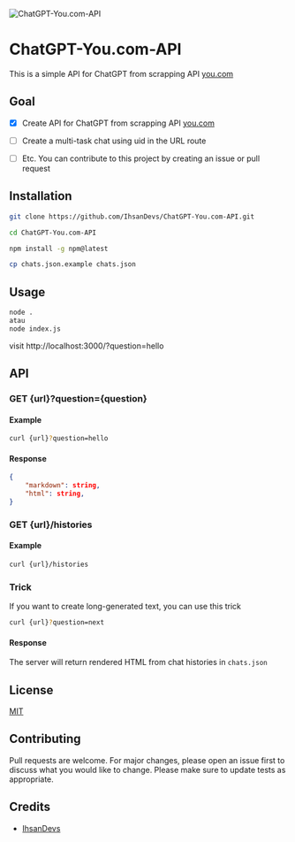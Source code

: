 ![ChatGPT-You.com-API](https://socialify.git.ci/IhsanDevs/ChatGPT-You.com-API/image?description=1&descriptionEditable=ChatGPT%20API%20from%20scrapping%20API%20You.com&font=Source%20Code%20Pro&forks=1&issues=1&language=1&name=1&owner=1&pattern=Circuit%20Board&pulls=1&stargazers=1&theme=Light)

# ChatGPT-You.com-API

This is a simple API for ChatGPT from scrapping API [you.com](https://you.com)

## Goal

- [x] Create API for ChatGPT from scrapping API [you.com](https://you.com)

- [ ] Create a multi-task chat using uid in the URL route

- [ ] Etc. You can contribute to this project by creating an issue or pull request

## Installation

```bash
git clone https://github.com/IhsanDevs/ChatGPT-You.com-API.git
```

```bash
cd ChatGPT-You.com-API
```

```bash
npm install -g npm@latest
```

```bash
cp chats.json.example chats.json
```

## Usage

```bash
node .
atau
node index.js
```

visit http://localhost:3000/?question=hello

## API

### GET {url}?question={question}

#### Example

```bash
curl {url}?question=hello
```

#### Response

```json
{
    "markdown": string,
    "html": string,
}
```

### GET {url}/histories

#### Example

```bash
curl {url}/histories
```

### Trick

If you want to create long-generated text, you can use this trick

```bash
curl {url}?question=next
```

#### Response

The server will return rendered HTML from chat histories in `chats.json`

## License

[MIT](https://choosealicense.com/licenses/mit/)

## Contributing

Pull requests are welcome. For major changes, please open an issue first to discuss what you would like to change. Please make sure to update tests as appropriate.

## Credits

- [IhsanDevs](https://github.com/IhsanDevs)
